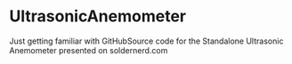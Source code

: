 # UltrasonicAnemometer
Just getting familiar with GitHubSource code for the Standalone Ultrasonic Anemometer presented on soldernerd.com